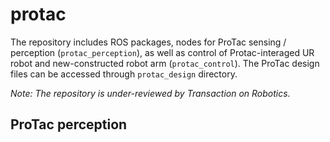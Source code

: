 # protac
The repository includes ROS packages, nodes for ProTac sensing / perception (```protac_perception```), as well as control of Protac-interaged UR robot and new-constructed robot arm (```protac_control```). The ProTac design files can be accessed through ```protac_design``` directory.

*Note: The repository is under-reviewed by Transaction on Robotics.*

## ProTac perception
